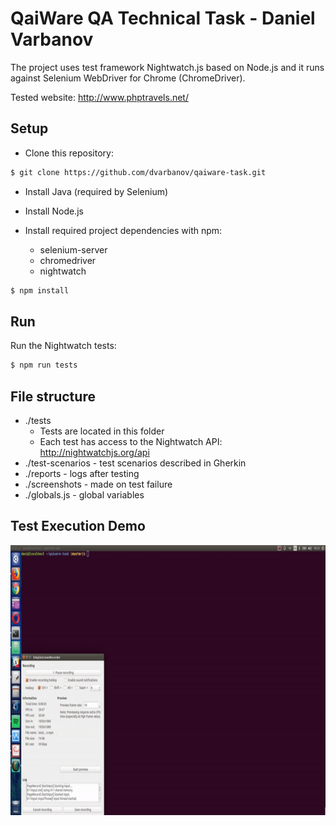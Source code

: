 # QaiWare QA Technical Task - Daniel Varbanov

The project uses test framework Nightwatch.js based on Node.js and it runs against Selenium WebDriver for Chrome (ChromeDriver).

Tested website: http://www.phptravels.net/

## Setup

- Clone this repository:
```bash
$ git clone https://github.com/dvarbanov/qaiware-task.git
```

- Install Java (required by Selenium)

- Install Node.js

- Install required project dependencies with npm:
  - selenium-server
  - chromedriver
  - nightwatch

```bash
$ npm install
```

## Run
Run the Nightwatch tests:
```bash
$ npm run tests
```

## File structure
- ./tests
    - Tests are located in this folder
    - Each test has access to the Nightwatch API: http://nightwatchjs.org/api
- ./test-scenarios - test scenarios described in Gherkin
- ./reports - logs after testing
- ./screenshots - made on test failure
- ./globals.js - global variables

## Test Execution Demo

<img src="./tests-execution.gif" width="768" height="432" />

